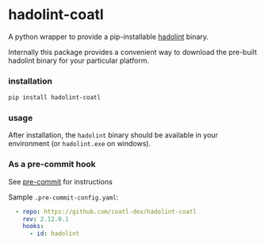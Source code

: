# hadolint-coatl

A python wrapper to provide a pip-installable [hadolint] binary.

Internally this package provides a convenient way to download the pre-built
hadolint binary for your particular platform.

### installation

```bash
pip install hadolint-coatl
```

### usage

After installation, the `hadolint` binary should be available in your
environment (or `hadolint.exe` on windows).

### As a pre-commit hook

See [pre-commit] for instructions

Sample `.pre-commit-config.yaml`:

```yaml
  - repo: https://github.com/coatl-dev/hadolint-coatl
    rev: 2.12.0.1
    hooks:
      - id: hadolint
```

[hadolint]: https://github.com/hadolint/hadolint
[pre-commit]: https://pre-commit.com
